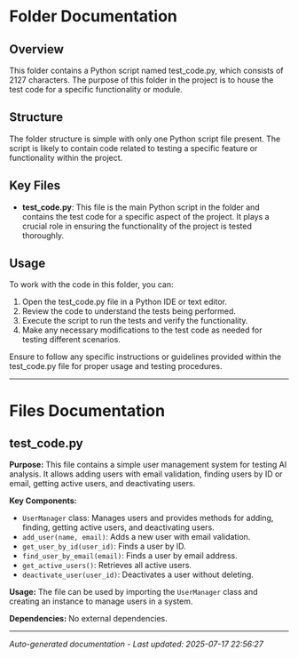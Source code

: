 # Folder Documentation

## Overview
This folder contains a Python script named test_code.py, which consists of 2127 characters. The purpose of this folder in the project is to house the test code for a specific functionality or module.

## Structure
The folder structure is simple with only one Python script file present. The script is likely to contain code related to testing a specific feature or functionality within the project.

## Key Files
- **test_code.py**: This file is the main Python script in the folder and contains the test code for a specific aspect of the project. It plays a crucial role in ensuring the functionality of the project is tested thoroughly.

## Usage
To work with the code in this folder, you can:
1. Open the test_code.py file in a Python IDE or text editor.
2. Review the code to understand the tests being performed.
3. Execute the script to run the tests and verify the functionality.
4. Make any necessary modifications to the test code as needed for testing different scenarios.

Ensure to follow any specific instructions or guidelines provided within the test_code.py file for proper usage and testing procedures.

---

# Files Documentation

## test_code.py

**Purpose:** This file contains a simple user management system for testing AI analysis. It allows adding users with email validation, finding users by ID or email, getting active users, and deactivating users.

**Key Components:**
- `UserManager` class: Manages users and provides methods for adding, finding, getting active users, and deactivating users.
- `add_user(name, email)`: Adds a new user with email validation.
- `get_user_by_id(user_id)`: Finds a user by ID.
- `find_user_by_email(email)`: Finds a user by email address.
- `get_active_users()`: Retrieves all active users.
- `deactivate_user(user_id)`: Deactivates a user without deleting.

**Usage:** The file can be used by importing the `UserManager` class and creating an instance to manage users in a system.

**Dependencies:** No external dependencies.

---
*Auto-generated documentation - Last updated: 2025-07-17 22:56:27*
